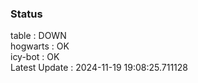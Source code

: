 ### Status


table : DOWN  
hogwarts : OK  
icy-bot : OK  
Latest Update : 2024-11-19 19:08:25.711128

